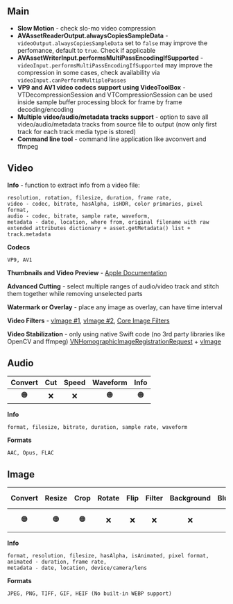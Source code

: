## Main
- __Slow Motion__ - check slo-mo video compression
- __AVAssetReaderOutput.alwaysCopiesSampleData__ - `videoOutput.alwaysCopiesSampleData` set to `false` may improve the perfomance, default to `true`. Check if applicable
- __AVAssetWriterInput.performsMultiPassEncodingIfSupported__ - `videoInput.performsMultiPassEncodingIfSupported` may improve the compression in some cases, check availability via `videoInput.canPerformMultiplePasses`
- __VP9 and AV1 video codecs support using VideoToolBox__ - VTDecompressionSession and VTCompressionSession can be used inside sample buffer processing block for frame by frame decoding/encoding
- __Multiple video/audio/metadata tracks support__ - option to save all video/audio/metadata tracks from source file to output (now only first track for each track media type is stored)
- __Command line tool__ - command line application like avconvert and ffmpeg

## Video
__Info__ - function to extract info from a video file:
```
resolution, rotation, filesize, duration, frame rate,
video - codec, bitrate, hasAlpha, isHDR, color primaries, pixel format,
audio - codec, bitrate, sample rate, waveform,
metadata - date, location, where from, original filename with raw extended attributes dictionary + asset.getMetadata() list + track.metadata
```

__Codecs__
```
VP9, AV1
```

__Thumbnails and Video Preview__ - [Apple Documentation](https://developer.apple.com/documentation/avfoundation/media_reading_and_writing/creating_images_from_a_video_asset)

__Advanced Cutting__ - select multiple ranges of audio/video track and stitch them together while removing unselected parts

__Watermark or Overlay__ - place any image as overlay, can have time interval

__Video Filters__ - [vImage #1](https://developer.apple.com/documentation/accelerate/applying_vimage_operations_to_video_sample_buffers), [vImage #2](https://developer.apple.com/documentation/accelerate/using_vimage_pixel_buffers_to_generate_video_effects#4225030), [Core Image Filters](https://developer.apple.com/documentation/coreimage/processing_an_image_using_built-in_filters)

__Video Stabilization__ - only using native Swift code (no 3rd party libraries like OpenCV and ffmpeg)
[VNHomographicImageRegistrationRequest](https://developer.apple.com/documentation/vision/vnhomographicimageregistrationrequest) + [vImage](https://developer.apple.com/documentation/accelerate/vimage) 

## Audio
| Convert | Cut | Speed | Waveform | Info |
| :---: | :---: | :---: | :---: | :---: |
| 🟠 | ❌ | ❌ | 🟠 | 🟠 |

__Info__
``` 
format, filesize, bitrate, duration, sample rate, waveform
```

__Formats__
```
AAC, Opus, FLAC
```

## Image
| Convert | Resize | Crop | Rotate | Flip | Filter | Background | Blurhash | Custom FPS | Thumbnail | Info |
| :---: | :---: | :---: | :---: | :---: | :---: | :---: | :---: | :---: | :---: | :---: |
| 🟠 | 🟠 | 🟠 | ❌ | ❌ | ❌ | ❌ | 🟠 | Animated 🟠 | Animated 🟠 | 🟠 |

__Info__
```
format, resolution, filesize, hasAlpha, isAnimated, pixel format,
animated - duration, frame rate,
metadata - date, location, device/camera/lens
```

__Formats__
```
JPEG, PNG, TIFF, GIF, HEIF (No built-in WEBP support)
```
